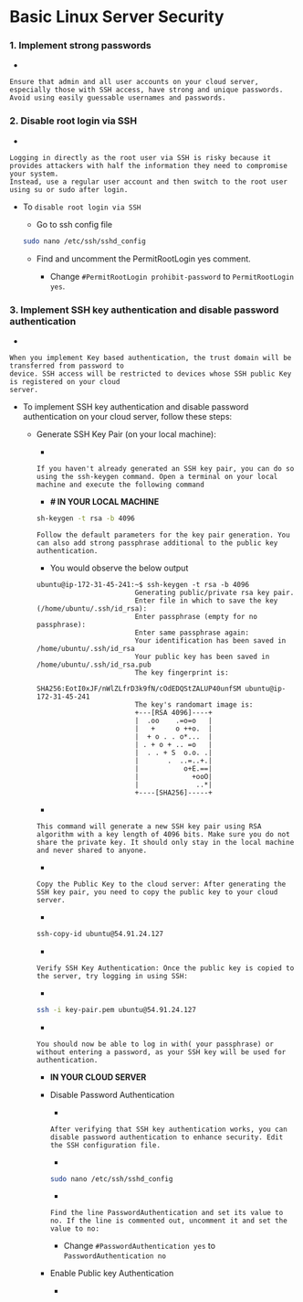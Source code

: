 # Basic Linux Server Security

### 1. Implement strong passwords

- 
```plaintext
Ensure that admin and all user accounts on your cloud server, especially those with SSH access, have strong and unique passwords. 
Avoid using easily guessable usernames and passwords.
```
### 2. Disable root login via SSH

- 
```plaintext
Logging in directly as the root user via SSH is risky because it provides attackers with half the information they need to compromise your system. 
Instead, use a regular user account and then switch to the root user using su or sudo after login.
```
- To `disable root login via SSH`

    - Go to ssh config file

    ```bash
    sudo nano /etc/ssh/sshd_config
    ```

    - Find and uncomment the PermitRootLogin yes comment.

        - Change `#PermitRootLogin prohibit-password` to `PermitRootLogin yes`.

### 3. Implement SSH key authentication and disable password authentication

- 
```plaintext
When you implement Key based authentication, the trust domain will be transferred from password to
device. SSH access will be restricted to devices whose SSH public Key is registered on your cloud
server. 
```
- To implement SSH key authentication and disable password authentication on your cloud server, follow these steps:

    - Generate SSH Key Pair (on your local machine):

        - 
        ```plaintext
        If you haven't already generated an SSH key pair, you can do so using the ssh-keygen command. Open a terminal on your local machine and execute the following command
        ```

        - **# IN YOUR LOCAL MACHINE**

        ```bash
        sh-keygen -t rsa -b 4096
        ```

        ```plaintext
        Follow the default parameters for the key pair generation. You can also add strong passphrase additional to the public key authentication.
        ```
        - You would observe the below output
        ```
        ubuntu@ip-172-31-45-241:~$ ssh-keygen -t rsa -b 4096
                                Generating public/private rsa key pair.
                                Enter file in which to save the key (/home/ubuntu/.ssh/id_rsa): 
                                Enter passphrase (empty for no passphrase): 
                                Enter same passphrase again: 
                                Your identification has been saved in /home/ubuntu/.ssh/id_rsa
                                Your public key has been saved in /home/ubuntu/.ssh/id_rsa.pub
                                The key fingerprint is:
                                SHA256:EotI0xJF/nWlZLfrD3k9fN/cOdEDQStZALUP40unfSM ubuntu@ip-172-31-45-241
                                The key's randomart image is:
                                +---[RSA 4096]----+
                                |  .oo    .=o=o   |
                                |   +     o ++o.  |
                                |  + o . . o*...  |
                                | . + o + .. =o   |
                                |  . . + S  o.o. .|
                                |       .  ..=..+.|
                                |           o+E.==|
                                |             +ooO|
                                |              ..*|
                                +----[SHA256]-----+
        ```
        - 
        ```plaintext
        This command will generate a new SSH key pair using RSA algorithm with a key length of 4096 bits. Make sure you do not share the private key. It should only stay in the local machine and never shared to anyone.
        ```

        - 
        ```plaintext
        Copy the Public Key to the cloud server: After generating the SSH key pair, you need to copy the public key to your cloud server. 
        ```
        - 
        ```bash
        ssh-copy-id ubuntu@54.91.24.127
        ```

        - 
        ```plaintext
        Verify SSH Key Authentication: Once the public key is copied to the server, try logging in using SSH:
        ```

        - 
        ```bash
        ssh -i key-pair.pem ubuntu@54.91.24.127
        ```

        - 
        ```plaintext
        You should now be able to log in with( your passphrase) or without entering a password, as your SSH key will be used for authentication.
        ```

        - **IN YOUR CLOUD SERVER**

        - Disable Password Authentication

            - 
            ```plaintext
            After verifying that SSH key authentication works, you can disable password authentication to enhance security. Edit the SSH configuration file.
            ```

            - 
            ```bash
            sudo nano /etc/ssh/sshd_config
            ```
            - 
            ```plaintext
            Find the line PasswordAuthentication and set its value to no. If the line is commented out, uncomment it and set the value to no:
            ```
            - Change `#PasswordAuthentication yes` to `PasswordAuthentication no`

        - Enable Public key Authentication

            - 